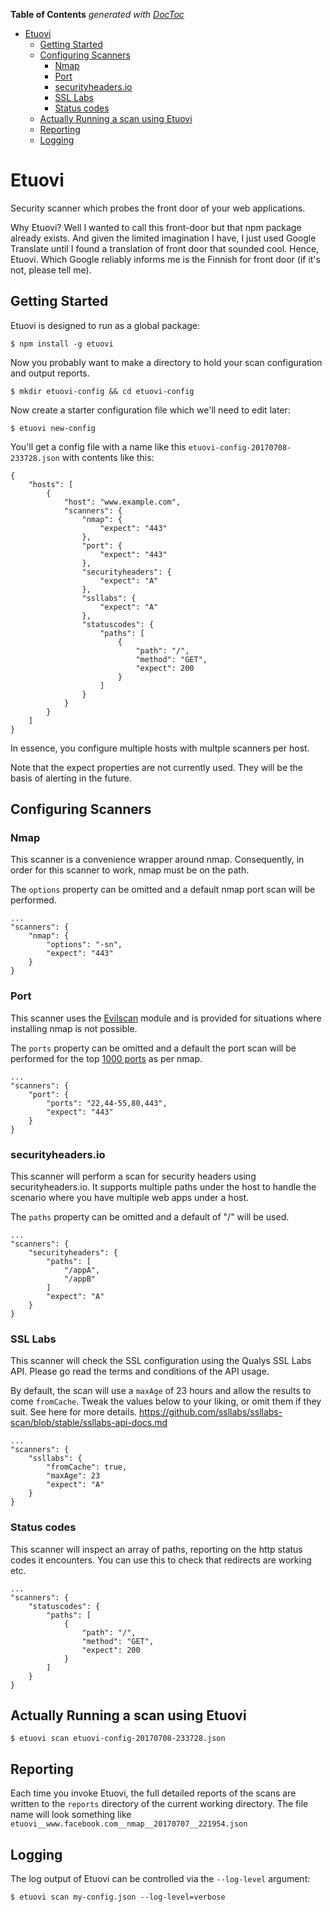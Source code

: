 <!-- START doctoc generated TOC please keep comment here to allow auto update -->
<!-- DON'T EDIT THIS SECTION, INSTEAD RE-RUN doctoc TO UPDATE -->
**Table of Contents**  *generated with [DocToc](https://github.com/thlorenz/doctoc)*

- [Etuovi](#etuovi)
  - [Getting Started](#getting-started)
  - [Configuring Scanners](#configuring-scanners)
    - [Nmap](#nmap)
    - [Port](#port)
    - [securityheaders.io](#securityheadersio)
    - [SSL Labs](#ssl-labs)
    - [Status codes](#status-codes)
  - [Actually Running a scan using Etuovi](#actually-running-a-scan-using-etuovi)
  - [Reporting](#reporting)
  - [Logging](#logging)

<!-- END doctoc generated TOC please keep comment here to allow auto update -->

# Etuovi

Security scanner which probes the front door of your web applications.

Why Etuovi? Well I wanted to call this front-door but that npm package already exists. And given the limited
imagination I have, I just used Google Translate until I found a translation of front door that sounded cool. 
Hence, Etuovi. Which Google reliably informs me is the Finnish for front door (if it's not, please tell me).

## Getting Started

Etuovi is designed to run as a global package:

    $ npm install -g etuovi 

Now you probably want to make a directory to hold your scan configuration and output reports.

    $ mkdir etuovi-config && cd etuovi-config

Now create a starter configuration file which we'll need to edit later:

    $ etuovi new-config

You'll get a config file with a name like this `etuovi-config-20170708-233728.json` with contents like this:

```
{
    "hosts": [
        {
            "host": "www.example.com",
            "scanners": {
                "nmap": {
                    "expect": "443"
                },
                "port": {
                    "expect": "443"
                },
                "securityheaders": {
                    "expect": "A"
                },
                "ssllabs": {
                    "expect": "A"
                },
                "statuscodes": {
                    "paths": [
                        {
                            "path": "/",
                            "method": "GET",
                            "expect": 200
                        }
                    ]
                }
            }
        }
    ]
}
```

In essence, you configure multiple hosts with multple scanners per host. 

Note that the expect properties are not currently used. They will be the basis of alerting in the future.

## Configuring Scanners

### Nmap

This scanner is a convenience wrapper around nmap. Consequently, in order for this scanner to work, nmap must be on the path.

The `options` property can be omitted and a default nmap port scan will be performed.

```
...
"scanners": {
    "nmap": {
        "options": "-sn",
        "expect": "443" 
    }
}
```

### Port

This scanner uses the [Evilscan](https://github.com/eviltik/evilscan) module and is provided for situations where installing nmap is not possible.

The `ports` property can be omitted and a default the port scan will be performed for the top [1000 ports](http://www.nullsec.us/top-1-000-tcp-and-udp-ports-nmap-default/) as per nmap. 

```
...
"scanners": {
    "port": {
        "ports": "22,44-55,80,443",
        "expect": "443" 
    }
}
```

### securityheaders.io

This scanner will perform a scan for security headers using securityheaders.io. It supports multiple paths under the host to handle the
scenario where you have multiple web apps under a host.

The `paths` property can be omitted and a default of "/" will be used.

```
...
"scanners": {
    "securityheaders": {
        "paths": [
            "/appA",
            "/appB"
        ]
        "expect": "A" 
    }
}
```

### SSL Labs

This scanner will check the SSL configuration using the Qualys SSL Labs API. Please go read the terms and conditions of the API usage.

By default, the scan will use a `maxAge` of 23 hours and allow the results to come `fromCache`. Tweak the values below to your liking, or
omit them if they suit. See here for more details. https://github.com/ssllabs/ssllabs-scan/blob/stable/ssllabs-api-docs.md

```
...
"scanners": {
    "ssllabs": {
        "fromCache": true,
        "maxAge": 23
        "expect": "A" 
    }
}
```

### Status codes

This scanner will inspect an array of paths, reporting on the http status codes it encounters. You can use this to check that redirects are working etc.

```
...
"scanners": {
    "statuscodes": {
        "paths": [
            {
                "path": "/",
                "method": "GET",
                "expect": 200
            }
        ]
    }
}
```

## Actually Running a scan using Etuovi

    $ etuovi scan etuovi-config-20170708-233728.json

## Reporting

Each time you invoke Etuovi, the full detailed reports of the scans are written to the `reports` directory of the current working directory. The file name will look something like `etuovi__www.facebook.com__nmap__20170707__221954.json`

## Logging

The log output of Etuovi can be controlled via the `--log-level` argument:

    $ etuovi scan my-config.json --log-level=verbose
    

